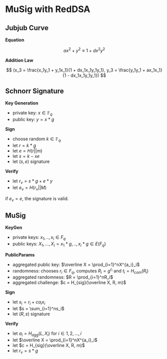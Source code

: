 # MuSig with RedDSA

## Jubjub Curve

**Equation**

$$
ax^2 + y^2 \equiv 1 + dx^2y^2
$$

**Addition Law**

$$
(x_3 = \frac{x_1y_1 + y_1x_1}{1 + dx_1x_1y_1y_1}, y_3 = \frac{y_1y_1 + ax_1x_1}{1 - dx_1x_1y_1y_1})
$$

## Schnorr Signature

**Key Generation**

- private key: $x \in \mathbb F_q$
- public key: $y = x * g$

**Sign**

- choose random $k \in \mathbb F_q$
- let $r = k * g$
- let $e = H(r || m)$
- let $s = k - xe$
- let $(s, e)$ signature

**Verify**

- let $r_v = s * g + e * y$
- let $e_v = H(r_v || M)$

if $e_v = e$, the signature is valid.

## MuSig

**KeyGen**

- private keys: $x_1,..,x_i \in F_q$
- public keys: $X_1,...,X_i = x_1 * g,..,x_i * g \in E(F_q)$

**PublicParams**

- aggregated public key: $\overline X = \prod_{i=1}^nX^{a_i}_i$
- randomness: chooses $r_i \in F_q$, computes $R_i = g^{r_i}$ and $t_i=H_{com}(R_i)$
- aggregated randomness: $R = \prod_{i=1}^nR_i$
- aggregated challenge: $c = H_{sig}(\overline X, R, m)$

**Sign**

- let $s_i = r_i + ca_ix_i$
- let $s = \sum_{i=1}^ns_i$
- let $(R, s)$ signature

**Verify**

- let $a_i = H_{agg}(L, X_i)$ for $i \in {1,2,...,i}$
- let $\overline X = \prod_{i=1}^nX^{a_i}_i$
- let $c = H_{sig}(\overline X, R, m)$
- let $r_v = s * g$
